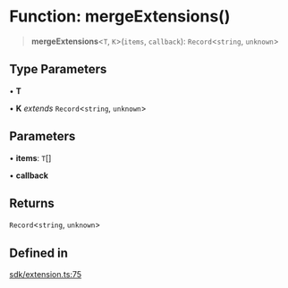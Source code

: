 # Function: mergeExtensions()

> **mergeExtensions**\<`T`, `K`\>(`items`, `callback`): `Record`\<`string`, `unknown`\>

## Type Parameters

• **T**

• **K** *extends* `Record`\<`string`, `unknown`\>

## Parameters

• **items**: `T`[]

• **callback**

## Returns

`Record`\<`string`, `unknown`\>

## Defined in

[sdk/extension.ts:75](https://github.com/andreisergiu98/baeta/blob/4c16a2c8fa14b6d48e42b6a2c2893542bd64b987/packages/core/sdk/extension.ts#L75)
